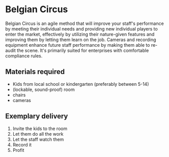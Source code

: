 # Belgian Circus
Belgian Circus is an agile method that will improve your staff's performance by meeting their individual needs and providing new individual players to enter the market, effectively by utilizing their nature-given features and improving them by letting them learn on the job.
Cameras and recording equipment enhance future staff performance by making them able to re-audit the scene.
It's primarily suited for enterprises with comfortable compliance rules.

## Materials required
- Kids from local school or kindergarten (preferably between 5-14)
- (lockable, sound-proof) room
- chairs
- cameras

## Exemplary delivery
1. Invite the kids to the room
2. Let them do all the work
3. Let the staff watch them
4. Record it
5. Profit
